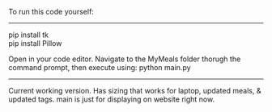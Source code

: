 To run this code yourself:
___________________________

pip install tk <br>
pip install Pillow

Open in your code editor. Navigate to the MyMeals folder thorugh the command prompt, then execute using:
python main.py

__________________________

Current working version. Has sizing that works for laptop, updated meals, & updated tags. main is just for displaying on website right now. 

